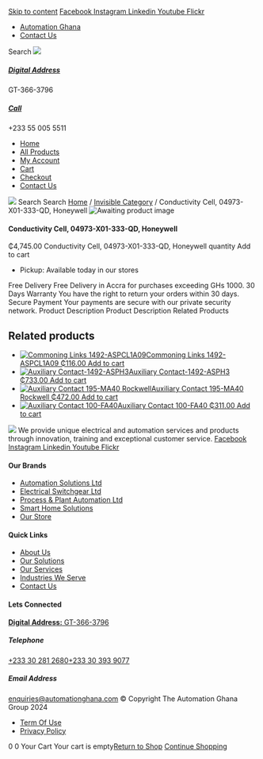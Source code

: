 [Skip to content](https://store.automationghana.com/product/conductivity-cell-04973-x01-333-qd-honeywell-2/#content)
[ Facebook ](https://www.facebook.com/automationgh/) [ Instagram ](https://www.instagram.com/automationgh/) [ Linkedin ](https://www.linkedin.com/company/the-automation-ghana-limited/) [ Youtube ](https://www.youtube.com/channel/UCurrRDUSm5oIW39VXjn1u0w) [ Flickr ](https://www.flickr.com/photos/181794037@N07/)
  * [ Automation Ghana ](https://automationghana.com)
  * [ Contact Us ](https://store.automationghana.com/contact/)


Search
[ ![](https://store.automationghana.com/wp-content/uploads/2024/04/Website-TAGG-Logo-BLUE.png) ](https://store.automationghana.com/)
[ ](https://maps.app.goo.gl/m4xeaagWCNbLk4jM6)
#####  [ Digital Address ](https://maps.app.goo.gl/m4xeaagWCNbLk4jM6)
GT-366-3796 
[ ](tel:+233550055511)
#####  [ Call ](tel:+233550055511)
+233 55 005 5511 
  * [Home](https://store.automationghana.com/)
  * [All Products](https://store.automationghana.com/shop/)
  * [My Account](https://store.automationghana.com/my-account/)
  * [Cart](https://store.automationghana.com/cart/)
  * [Checkout](https://store.automationghana.com/checkout/)
  * [Contact Us](https://store.automationghana.com/contact/)


[![](https://store.automationghana.com/wp-content/uploads/2024/04/AutomationGhana_logo_white.png)](https://store.automationghana.com)
Search
Search
[Home](https://store.automationghana.com) / [Invisible Category](https://store.automationghana.com/product-category/invisible-category/) / Conductivity Cell, 04973-X01-333-QD, Honeywell
![Awaiting product image](https://store.automationghana.com/wp-content/uploads/woocommerce-placeholder-600x600.png)
####  Conductivity Cell, 04973-X01-333-QD, Honeywell 
₵4,745.00
Conductivity Cell, 04973-X01-333-QD, Honeywell quantity
Add to cart
  * Pickup: Available today in our stores


Free Delivery 
Free Delivery in Accra for purchases exceeding GHs 1000. 
30 Days Warranty 
You have the right to return your orders within 30 days. 
Secure Payment 
Your payments are secure with our private security network. 
Product Description
Product Description
Related Products 
## Related products
  * [![Commoning Links 1492-ASPCL1A09](https://store.automationghana.com/wp-content/uploads/2020/12/1492-ASPCL1A09.jpg)Commoning Links 1492-ASPCL1A09 ₵116.00 ](https://store.automationghana.com/product/commoning-links-1492-aspcl1a09/)
[Add to cart](https://store.automationghana.com/product/conductivity-cell-04973-x01-333-qd-honeywell-2/?add-to-cart=2985)
  * [![Auxiliary Contact-1492-ASPH3](https://store.automationghana.com/wp-content/uploads/2020/12/1492-ASPH3-300x300.jpg)Auxiliary Contact-1492-ASPH3 ₵733.00 ](https://store.automationghana.com/product/auxiliary-contact-1492-asph3/)
[Add to cart](https://store.automationghana.com/product/conductivity-cell-04973-x01-333-qd-honeywell-2/?add-to-cart=2967)
  * [![Auxiliary Contact 195-MA40 Rockwell](https://store.automationghana.com/wp-content/uploads/2020/11/195-MA40.jpg)Auxiliary Contact 195-MA40 Rockwell ₵472.00 ](https://store.automationghana.com/product/auxiliary-contact-195-ma40/)
[Add to cart](https://store.automationghana.com/product/conductivity-cell-04973-x01-333-qd-honeywell-2/?add-to-cart=2944)
  * [![Auxiliary Contact 100-FA40](https://store.automationghana.com/wp-content/uploads/2020/11/100-FA40.jpg)Auxiliary Contact 100-FA40 ₵311.00 ](https://store.automationghana.com/product/auxiliary-contact-100-fa40-rockwell/)
[Add to cart](https://store.automationghana.com/product/conductivity-cell-04973-x01-333-qd-honeywell-2/?add-to-cart=2939)


![](https://store.automationghana.com/wp-content/uploads/2024/04/AutomationGhana_logo_white.png)
We provide unique electrical and automation services and products through innovation, training and exceptional customer service.
[ Facebook ](https://www.facebook.com/automationgh/) [ Instagram ](https://www.instagram.com/automationgh/) [ Linkedin ](https://www.linkedin.com/company/the-automation-ghana-limited/) [ Youtube ](https://www.youtube.com/channel/UCurrRDUSm5oIW39VXjn1u0w) [ Flickr ](https://www.flickr.com/photos/181794037@N07/)
#### Our Brands
  * [ Automation Solutions Ltd ](https://store.automationghana.com/product/conductivity-cell-04973-x01-333-qd-honeywell-2/)
  * [ Electrical Switchgear Ltd ](https://store.automationghana.com/product/conductivity-cell-04973-x01-333-qd-honeywell-2/)
  * [ Process & Plant Automation Ltd ](https://store.automationghana.com/product/conductivity-cell-04973-x01-333-qd-honeywell-2/)
  * [ Smart Home Solutions ](https://store.automationghana.com/product/conductivity-cell-04973-x01-333-qd-honeywell-2/)
  * [ Our Store ](https://store.automationghana.com/product/conductivity-cell-04973-x01-333-qd-honeywell-2/)


#### Quick Links
  * [ About Us ](https://store.automationghana.com/product/conductivity-cell-04973-x01-333-qd-honeywell-2/)
  * [ Our Solutions ](https://store.automationghana.com/product/conductivity-cell-04973-x01-333-qd-honeywell-2/)
  * [ Our Services ](https://store.automationghana.com/product/conductivity-cell-04973-x01-333-qd-honeywell-2/)
  * [ Industries We Serve ](https://store.automationghana.com/product/conductivity-cell-04973-x01-333-qd-honeywell-2/)
  * [ Contact Us ](https://store.automationghana.com/product/conductivity-cell-04973-x01-333-qd-honeywell-2/)


#### Lets Connected
[**Digital Address:** GT-366-3796](https://maps.app.goo.gl/m4xeaagWCNbLk4jM6)
#####  Telephone 
[ +233 30 281 2680](tel:+233302812680)[+233 30 393 9077](https://store.automationghana.com/product/conductivity-cell-04973-x01-333-qd-honeywell-2/+233303939077)
#####  Email Address 
enquiries@automationghana.com 
© Copyright The Automation Ghana Group 2024
  * [ Term Of Use ](https://store.automationghana.com/product/conductivity-cell-04973-x01-333-qd-honeywell-2/)
  * [ Privacy Policy ](https://store.automationghana.com/product/conductivity-cell-04973-x01-333-qd-honeywell-2/)


0
0
Your Cart
Your cart is empty[Return to Shop](https://store.automationghana.com/shop/)
[Continue Shopping](https://store.automationghana.com/product/conductivity-cell-04973-x01-333-qd-honeywell-2/)
